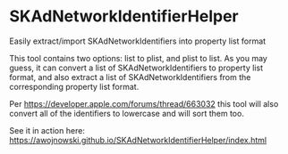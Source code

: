 # SKAdNetworkIdentifierHelper
Easily extract/import SKAdNetworkIdentifiers into property list format

This tool contains two options: list to plist, and plist to list. As you may guess, it can convert a list of SKAdNetworkIdentifiers to property list format, and also extract a list of SKAdNetworkIdentifiers from the corresponding property list format.

Per https://developer.apple.com/forums/thread/663032 this tool will also convert all of the identifiers to lowercase and will sort them too.

See it in action here: https://awojnowski.github.io/SKAdNetworkIdentifierHelper/index.html